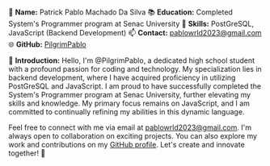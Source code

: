 👤 **Name:** Patrick Pablo Machado Da Silva
📚 **Education:** Completed System's Programmer program at Senac University
🔧 **Skills:** PostGreSQL, JavaScript (Backend Development)
📫 **Contact:** pablowrld2023@gmail.com
🌐 **GitHub:** [PilgrimPablo](https://github.com/PilgrimPablo)

👋 **Introduction:**
Hello, I'm @PilgrimPablo, a dedicated high school student with a profound passion for coding and technology. My specialization lies in backend development, where I have acquired proficiency in utilizing PostGreSQL and JavaScript. I am proud to have successfully completed the System's Programmer program at Senac University, further elevating my skills and knowledge. My primary focus remains on JavaScript, and I am committed to continually refining my abilities in this dynamic language.

Feel free to connect with me via email at pablowrld2023@gmail.com. I'm always open to collaboration on exciting projects. You can also explore my work and contributions on my [GitHub profile](https://github.com/PilgrimPablo). Let's create and innovate together! 💞
